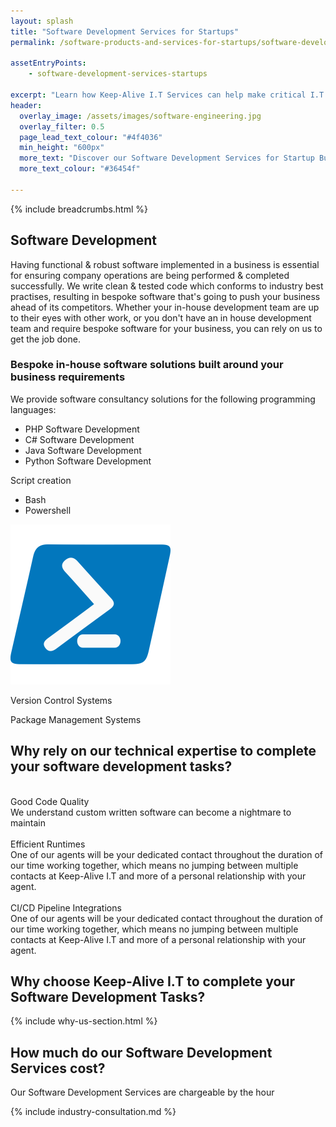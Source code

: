 ```yaml
---
layout: splash
title: "Software Development Services for Startups"
permalink: /software-products-and-services-for-startups/software-development-services

assetEntryPoints:
    - software-development-services-startups
    
excerpt: "Learn how Keep-Alive I.T Services can help make critical I.T Software decisions and develop bespoke Software solutions for your business."
header:
  overlay_image: /assets/images/software-engineering.jpg
  overlay_filter: 0.5 
  page_lead_text_colour: "#4f4036"
  min_height: "600px"
  more_text: "Discover our Software Development Services for Startup Businesses"
  more_text_colour: "#36454f"

---
```


{% include breadcrumbs.html %}

## <i class="fas fa-code page-title-icon" aria-hidden="true"></i> Software Development
Having functional & robust software implemented in a business is essential for ensuring company operations are being performed & completed successfully. We write clean & tested code which conforms to industry best practises, resulting in bespoke software that's going to push your business ahead of its competitors. Whether your in-house development team are up to their eyes with other work, or you don't have an in house development team and require bespoke software for your business, you can rely on us to get the job done.


### Bespoke in-house software solutions built around your business requirements
We provide software consultancy solutions for the following programming languages:

- PHP Software Development
- C# Software Development
- Java Software Development
- Python Software Development

Script creation
- Bash
- Powershell


<div class="clip-block">
    <img src="/assets/images/software-development/powershell.png" class="clip-css-diamond">
</div>

Version Control Systems

Package Management Systems

## Why rely on our technical expertise to complete your software development tasks?
<div class="container">
    <div class="row">
        <div class="col-xs-12 col-sm-6 col-md-4 reason-container">
            <div class="reason-item">
                <img class="lazy" data-src="/assets/images/software-development/code.png"/>
                <div class="item-title">Good Code Quality</div>
                <div class="item-description">We understand custom written software can become a nightmare to maintain
                </div>
            </div>
        </div>
        <div class="col-xs-12 col-sm-6 col-md-4 reason-container">
            <div class="reason-item">
                <img class="lazy" data-src="/assets/images/software-development/runtime.png"/>
                <div class="item-title">Efficient Runtimes</div>
                <div class="item-description">One of our agents will be your dedicated contact throughout the
                    duration of our time working together, which means no jumping between multiple contacts at
                    Keep-Alive I.T and more of a personal relationship with your agent.
                </div>
            </div>
        </div>
        <div class="col-xs-12 col-sm-6 col-md-4 reason-container">
            <div class="reason-item">
                <img class="lazy" data-src="/assets/images/software-development/pipeline.png"/>
                <div class="item-title">CI/CD Pipeline Integrations</div>
                <div class="item-description">One of our agents will be your dedicated contact throughout the
                    duration of our time working together, which means no jumping between multiple contacts at
                    Keep-Alive I.T and more of a personal relationship with your agent.
                </div>
            </div>
        </div>            
    </div>
</div>

## Why choose Keep-Alive I.T to complete your Software Development Tasks?
{% include why-us-section.html %}

        

## How much do our Software Development Services cost?
Our Software Development Services are chargeable by the hour


{% include industry-consultation.md %}